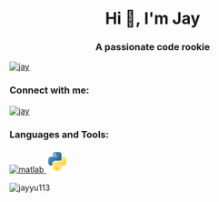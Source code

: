<h1 align="center">Hi 👋, I'm Jay</h1>
<h3 align="center">A passionate code rookie</h3>

<p align="left"> <a href="https://twitter.com/jay" target="blank"><img src="https://img.shields.io/twitter/follow/jay?logo=twitter&style=for-the-badge" alt="jay" /></a> </p>

<h3 align="left">Connect with me:</h3>
<p align="left">
<a href="https://twitter.com/jay" target="blank"><img align="center" src="https://raw.githubusercontent.com/rahuldkjain/github-profile-readme-generator/master/src/images/icons/Social/twitter.svg" alt="jay" height="30" width="40" /></a>
</p>

<h3 align="left">Languages and Tools:</h3>
<p align="left"> <a href="https://www.mathworks.com/" target="_blank" rel="noreferrer"> <img src="https://upload.wikimedia.org/wikipedia/commons/2/21/Matlab_Logo.png" alt="matlab" width="40" height="40"/> </a> <a href="https://www.python.org" target="_blank" rel="noreferrer"> <img src="https://raw.githubusercontent.com/devicons/devicon/master/icons/python/python-original.svg" alt="python" width="40" height="40"/> </a> </p>

<p><img align="center" src="https://github-readme-stats.vercel.app/api/top-langs?username=jayyu113&show_icons=true&locale=en&layout=compact" alt="jayyu113" /></p>

